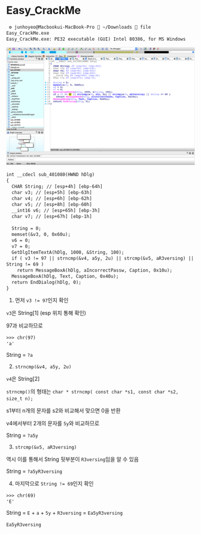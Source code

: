 # Easy_CrackMe

```
 ⚙ junhoyeo@Macbookui-MacBook-Pro  ~/Downloads  file Easy_CrackMe.exe
Easy_CrackMe.exe: PE32 executable (GUI) Intel 80386, for MS Windows
```

![quick analysis with ida](./1.png)

```
int __cdecl sub_401080(HWND hDlg)
{
  CHAR String; // [esp+4h] [ebp-64h]
  char v3; // [esp+5h] [ebp-63h]
  char v4; // [esp+6h] [ebp-62h]
  char v5; // [esp+8h] [ebp-60h]
  __int16 v6; // [esp+65h] [ebp-3h]
  char v7; // [esp+67h] [ebp-1h]

  String = 0;
  memset(&v3, 0, 0x60u);
  v6 = 0;
  v7 = 0;
  GetDlgItemTextA(hDlg, 1000, &String, 100);
  if ( v3 != 97 || strncmp(&v4, a5y, 2u) || strcmp(&v5, aR3versing) || String != 69 )
    return MessageBoxA(hDlg, aIncorrectPassw, Caption, 0x10u);
  MessageBoxA(hDlg, Text, Caption, 0x40u);
  return EndDialog(hDlg, 0);
}
```

1. 먼저 `v3 != 97`인지 확인

`v3`은 String[1] (esp 위치 통해 확인)

97과 비교하므로

```
>>> chr(97)
'a'
```

String = `?a`

2. `strncmp(&v4, a5y, 2u)`

`v4`은 String[2]

`strncmp()`의 형태는 `char * strncmp( const char *s1, const char *s2, size_t n);`

s1부터 n개의 문자를 s2와 비교해서 맞으면 0을 반환

v4에서부터 2개의 문자를 `5y`와 비교하므로

String = `?a5y`

3. `strcmp(&v5, aR3versing)`

역시 이를 통해서 String 뒷부분이 `R3versing`임을 알 수 있음

String = `?a5yR3versing`

4. 마지막으로 `String != 69`인지 확인

```
>>> chr(69)
'E'
```

String = `E` + `a` + `5y` + `R3versing` = `Ea5yR3versing`

`Ea5yR3versing`
